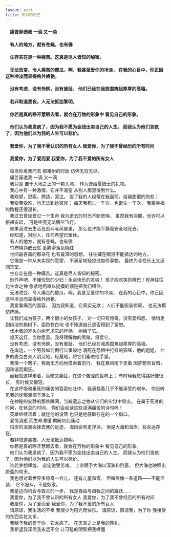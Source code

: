```yaml
---
layout: post
title: 灰烬的光芒
--- 
```

#### &#8195;痛苦穿透我 一滴 又一滴                                         
#### &#8195;有人的地方，就有苍蝇，也有佛                                                
#### &#8195;生存实在是一种痛苦。这真是尽人皆知的秘密。                                                  
#### &#8195;无法改变、令人痛苦的傻瓜，啊，我甚至爱你的冷淡， 在我的心目中，你正因这种冷淡而显得格外娇艳。                                       
#### &#8195;没有考虑，没有怜悯，没有羞耻， 他们已经在我周围筑起厚厚的高墙。                                 
#### &#8195;若非取道黑夜，人无法抵达黎明。                                   
#### &#8195;你若是真的睁开慧眼去看，就会在万物的形象中 看见自己的形象。                                         
#### &#8195;他们认为我发疯了，因为我不愿为金钱出卖自己的人生。 而我认为他们发疯了，因为他们以为我的人生可以标价。                   
#### &#8195;我爱你，为了我不曾认识的所有女人 我爱你，为了我不曾经历的所有时间                              
#### &#8195;我爱你，为了爱而爱 我爱你，为了我不爱的所有女人                  
<!-- more -->
&#8195;每当你离我而去 那难耐的时辰 仿佛无穷无尽。                              
&#8195;痛苦穿透我 一滴 又一滴                              
&#8195;我只是 置于大地之上的一颗头颅， 作为送给夏姆士的礼物。                              
&#8195;我心中有一种激情，它并不渴望 从别人那里得到什么。                  
&#8195;我观望，思索，燃烧，哭泣， 毁了我的人经常在我面前，给我甜蜜的伤悲；                              
&#8195;我受苦受难，也无法到达彼岸； 每天我死亡一千次，也诞生一千次， 我离幸福的路程还很漫长。                              
&#8195;我过去曾经爱过一个生命 我为逝去的时光不断悲啼， 虽然我有羽翼，也许可以振翅奋起， 可是终究无法腾空飞行。              
&#8195;如果我过去生活在战斗与风暴里， 那么也许能平静而安全地死去。                              
&#8195;你知道，对别人，任何希望已罢休。                              
&#8195;有人的地方，就有苍蝇，也有佛                              
&#8195;竹栉横斜嵌云鬓 裹胸滑落见桃红                              
&#8195;世间最吝啬的那朵花 也有最深的思想， 往往藏在眼泪不能抵达的地方。                              
&#8195;它像是一种从未实现的愿望， 不满足地轻掠过每件事物， 最终为寻找乐土又返回天堂。                              
&#8195;生存实在是一种痛苦。这真是尽人皆知的秘密。                              
&#8195;别作声吧，不懂忧愁的少妇！永远快乐的灵魂！ 孩子般欢笑的嘴巴！死神往往比生命之神 愈紧地用难以捉摸的锁链把我们缚住。                              
&#8195;无法改变、令人痛苦的傻瓜，啊，我甚至爱你的冷淡， 在我的心目中，你正因这种冷淡而显得格外娇艳。                              
&#8195;我爱看痛苦的面容， 因为我知道，它真实无欺； 人们不能假装惊厥， 也无法模仿阵痛。                              
&#8195;让我们成为孩子，两个很小的女孩子， 对一切只有惊奇，没有爱和怨， 悄悄走到纯洁的榆树下，面色苍白地 也不知道自己是否得到了宽恕。                              
&#8195;伐木者的斧头向树乞求它的斧柄。 树给了它。               
&#8195;熄灭这灯，当你愿意。我将理解你的黑暗，将爱它。                              
&#8195;没有考虑，没有怜悯，没有羞耻， 他们已经在我周围筑起厚厚的高墙。             
&#8195;在岸边，一个男孩如何例行公事般地 溺死在恐惧中打抖的猫咪，他的姐姐， 七岁的麦克白夫人阴沉地，轻蔑地，将它们塞进他手里。                  
&#8195;我像一个瞎子。我毫无方向地摸索着前行。 我在暴风雨下走着 因梦想而盲暗，因和谐而癫狂。                
&#8195;而我就这样走着，盲暗又癫狂，在这个苦涩的世界上； 有时候我觉得路好像很长， 有时候又很短。                              
&#8195;在这呼吸和垂死的痛苦的吞吞吐吐中， 我满载着几乎不能承受的艰辛。 你没听见我的忧郁滴滴下落么？                              
&#8195;在神秘的安静的那些瞬间，当被遗忘之物从它们的牢狱中冒出， 在属于死者的时间，在休息的时间， 你们会阅读这些浸满痛苦的诗句吗！                              
&#8195;英雄继续活着；就连他的没落 也只是他获取存在的一个借口。                              
&#8195;爱情消逝 而生命滞缓 期盼如此躁动            
&#8195;拍岸的浪潮会抹去我的足迹， 海风会吹走浮沫。 但是大海和海岸，将永远存在。                              
&#8195;若非取道黑夜，人无法抵达黎明。               
&#8195;你若是真的睁开慧眼去看，就会在万物的形象中 看见自己的形象。                                           
&#8195;他们认为我发疯了，因为我不愿为金钱出卖自己的人生。 而我认为他们发疯了，因为他们以为我的人生可以标价。                              
&#8195;谁若梦想辉煌， 必定饱受苦难。 上帝赋予大海以深渊和险恶， 但大海也映照出蔚蓝的穹天。                                             
&#8195;我也想对着世界多惊奇一会儿， 还有儿童和雪。 但微笑像一条道路——不能佯装， 它不服从，不是奴隶。                                          
&#8195;我是迈向机会与毁灭的一步， 我是自由与自我之间的跳跃……                
&#8195;我爱你，为了我不曾认识的所有女人 我爱你，为了我不曾经历的所有时间                              
&#8195;我爱你，为了爱而爱 我爱你，为了我不爱的所有女人                              
&#8195;请原谅，我生活的不幸 我很少为阳光而快乐。 请原谅，原谅我，为了你 我接受的东西实在太多。                                             
&#8195;我赋予我的爱于你：它太高了。 在天空之上是我的葬礼。                              
&#8195;我希望我深信我永远不会 让可耻的明智把我唤醒                     
